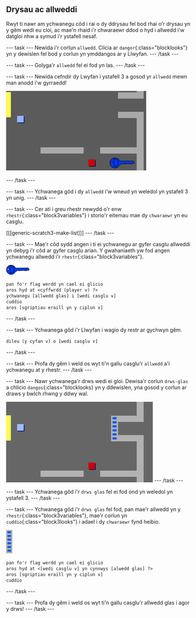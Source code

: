 ## Drysau ac allweddi

Rwyt ti nawr am ychwanegu côd i rai o dy ddrysau fel bod rhai o'r drysau yn y gêm wedi eu cloi, ac mae'n rhaid i'r chwaraewr ddod o hyd i allwedd i'w datgloi nhw a symud i'r ystafell nesaf.

--- task --- Newida i'r corlun `allwedd`. Clicia ar `dangor`{:class="blocklooks"} yn y dewislen fel bod y corlun yn ymddangos ar y Llwyfan. --- /task ---

--- task --- Golyga'r `allwedd` fel ei fod yn las. --- /task ---

--- task --- Newida cefndir dy Lwyfan i ystafell 3 a gosod yr `allwedd` mewn man anodd i'w gyrraedd!

![sgrinlun](images/world-key.png)

--- /task ---

--- task --- Ychwanega gôd i dy `allwedd` i'w wneud yn weledol yn ystafell 3 yn unig. --- /task ---

--- task --- Cer ati i greu rhestr newydd o'r enw `rhestr`{:class="block3variables"} i storio'r eitemau mae dy `chwaraewr` yn eu casglu.

[[[generic-scratch3-make-list]]] --- /task ---

--- task --- Mae'r côd sydd angen i ti ei ychwanegu ar gyfer casglu allweddi yn debyg i'r côd ar gyfer casglu arian. Y gwahaniaeth yw fod angen ychwanegu allwedd i'r `rhestr`{:class="block3variables"}.

![allwedd](images/key.png)

```blocks3
pan fo'r flag werdd yn cael ei glicio
aros hyd at <cyffwrdd (player v) ?>
ychwanegu [allwedd glas] i [wedi casglu v]
cuddio
aros [sgriptiau eraill yn y ciplun v]
```

--- /task ---

--- task --- Ychwanega gôd i'r Llwyfan i wagio dy restr ar gychwyn gêm.

```blocks3
dileu (y cyfan v) o [wedi casglu v]
```

--- /task ---

--- task --- Profa dy gêm i weld os wyt ti'n gallu casglu'r `allwedd` a'i ychwanegu at y rhestr. --- /task ---

--- task --- Nawr ychwanega'r drws wedi ei gloi. Dewisa'r corlun `drws-glas` a chlicio `dangos`{:class="blocklooks} yn y ddewislen, yna gosod y corlun ar draws y bwlch rhwng y ddwy wal.

![sgrinlun](images/world-door.png) --- /task ---

--- task --- Ychwanega gôd i'r `drws glas` fel ei fod ond yn weledol yn ystafell 3. --- /task ---

--- task --- Ychwanega gôd i'r `drws glas` fel fod, pan mae'r allwedd yn y `rhestr`{:class="block3variables"}, mae'r corlun yn `cuddio`{:class="block3looks"} i adael i dy `chwaraewr` fynd heibio.

![drws](images/door.png)

```blocks3
pan fo'r flag werdd yn cael ei glicio
aros hyd at <[wedi casglu v] yn cynnwys [alwedd glas] ?>
aros [sgriptiau eraill yn y ciplun v]
cuddio
```

--- /task ---

--- task --- Profa dy gêm i weld os wyt ti'n gallu casglu'r allwedd glas i agor y drws! --- /task ---